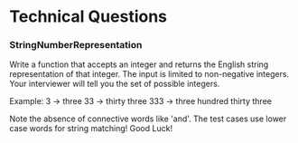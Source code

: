 # Technical Questions

### StringNumberRepresentation

Write a function that accepts an integer and returns the English string representation of that integer.
The input is limited to non-negative integers. Your interviewer will tell you the set of possible integers.

Example:
3 -> three
33 -> thirty three
333 -> three hundred thirty three

Note the absence of connective words like 'and'. The test cases use lower case words for string matching! Good Luck!
